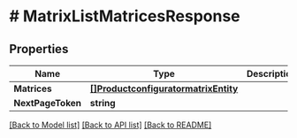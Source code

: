 # # MatrixListMatricesResponse


## Properties 


Name | Type | Description | Notes
------------ | ------------- | ------------- | -------------
**Matrices**| [**[]ProductconfiguratormatrixEntity**](ProductconfiguratormatrixEntity.md) |   | [optional]
**NextPageToken**| **string** |   | [optional]


[[Back to Model list]](../../README.md#models) [[Back to API list]](../../README.md#endpoints) [[Back to README]](../../README.md)

